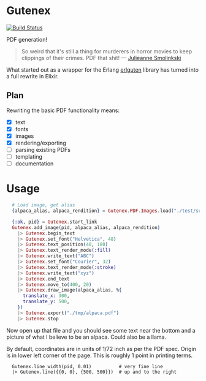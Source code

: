 # Gutenex

[![Build Status](https://travis-ci.org/SenecaSystems/gutenex.svg?branch=master)](https://travis-ci.org/SenecaSystems/gutenex)

PDF generation!

> So weird that it's still a thing for murderers in horror movies to keep clippings of their crimes. PDF that shit!
— [Julieanne Smolinkski](https://twitter.com/BoobsRadley)


What started out as a wrapper for the Erlang [erlguten](https://github.com/ztmr/erlguten) library has turned into a full rewrite in Elixir.

## Plan

Rewriting the basic PDF functionality means:

- [x] text
- [x] fonts
- [x] images
- [x] rendering/exporting
- [ ] parsing existing PDFs
- [ ] templating
- [ ] documentation

# Usage

```elixir
  # Load image, get alias
  {alpaca_alias, alpaca_rendition} = Gutenex.PDF.Images.load("./test/support/images/alpaca.png")

  {:ok, pid} = Gutenex.start_link
  Gutenex.add_image(pid, alpaca_alias, alpaca_rendition)
    |> Gutenex.begin_text
    |> Gutenex.set_font("Helvetica", 48)
    |> Gutenex.text_position(40, 180)
    |> Gutenex.text_render_mode(:fill)
    |> Gutenex.write_text("ABC")
    |> Gutenex.set_font("Courier", 32)
    |> Gutenex.text_render_mode(:stroke)
    |> Gutenex.write_text("xyz")
    |> Gutenex.end_text
    |> Gutenex.move_to(400, 20)
    |> Gutenex.draw_image(alpaca_alias, %{
      translate_x: 300,
      translate_y: 500,
    })
    |> Gutenex.export("./tmp/alpaca.pdf")
    |> Gutenex.stop
```

Now open up that file and you should see some text near the bottom and a picture
of what I believe to be an alpaca. Could also be a llama.

By default, coordinates are in units of 1/72 inch as per the PDF
spec. Origin is in lower left corner of the page. This is roughly 1
point in printing terms.

```
  Gutenex.line_width(pid, 0.01)          # very fine line
  |> Gutenex.line({{0, 0}, {500, 500}})  # up and to the right
```
